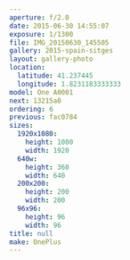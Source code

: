 ```yaml
---
aperture: f/2.0
date: 2015-06-30 14:55:07
exposure: 1/1300
file: IMG_20150630_145505
gallery: 2015-spain-sitges
layout: gallery-photo
location:
  latitude: 41.237445
  longitude: 1.8231183333333
model: One A0001
next: 13215a0
ordering: 6
previous: fac0784
sizes:
  1920x1080:
    height: 1080
    width: 1920
  640w:
    height: 360
    width: 640
  200x200:
    height: 200
    width: 200
  96x96:
    height: 96
    width: 96
title: null
make: OnePlus
---
```

